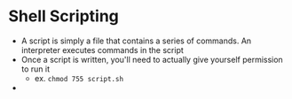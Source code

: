 # Shell Scripting
- A script is simply a file that contains a series of commands. An interpreter executes commands in the script
- Once a script is written, you'll need to actually give yourself permission to run it
    - ex. `chmod 755 script.sh`
-